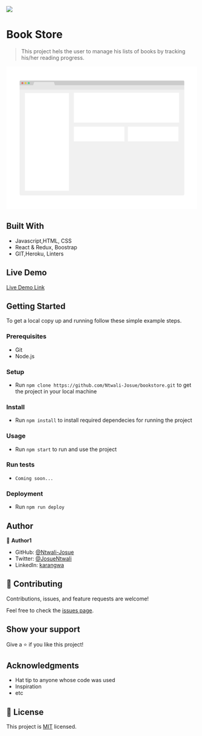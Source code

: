 ![](https://img.shields.io/badge/Microverse-blueviolet)

# Book Store

> This project hels the user to manage his lists of books by tracking his/her reading progress.

![screenshot](./app_screenshot.png)


## Built With

- Javascript,HTML, CSS
- React & Redux, Boostrap
- GIT,Heroku, Linters

## Live Demo

[Live Demo Link](https://livedemo.com)


## Getting Started

To get a local copy up and running follow these simple example steps.

### Prerequisites
- Git
- Node.js

### Setup
- Run `npm clone https://github.com/Ntwali-Josue/bookstore.git` to get the project in your local machine
### Install
- Run `npm install` to install required dependecies for running the project
### Usage
- Run `npm start` to run and use the project
### Run tests
- `Coming soon...`
### Deployment
- Run `npm run deploy`

## Author

👤 **Author1**

- GitHub: [@Ntwali-Josue](https://github.com/Ntwali-Josue)
- Twitter: [@JosueNtwali](https://twitter.com/JosueNtwali)
- LinkedIn: [karangwa](https://linkedin.com/in/karangwa)

## 🤝 Contributing

Contributions, issues, and feature requests are welcome!

Feel free to check the [issues page](../../issues/).

## Show your support

Give a ⭐️ if you like this project!

## Acknowledgments

- Hat tip to anyone whose code was used
- Inspiration
- etc

## 📝 License

This project is [MIT](./MIT.md) licensed.

